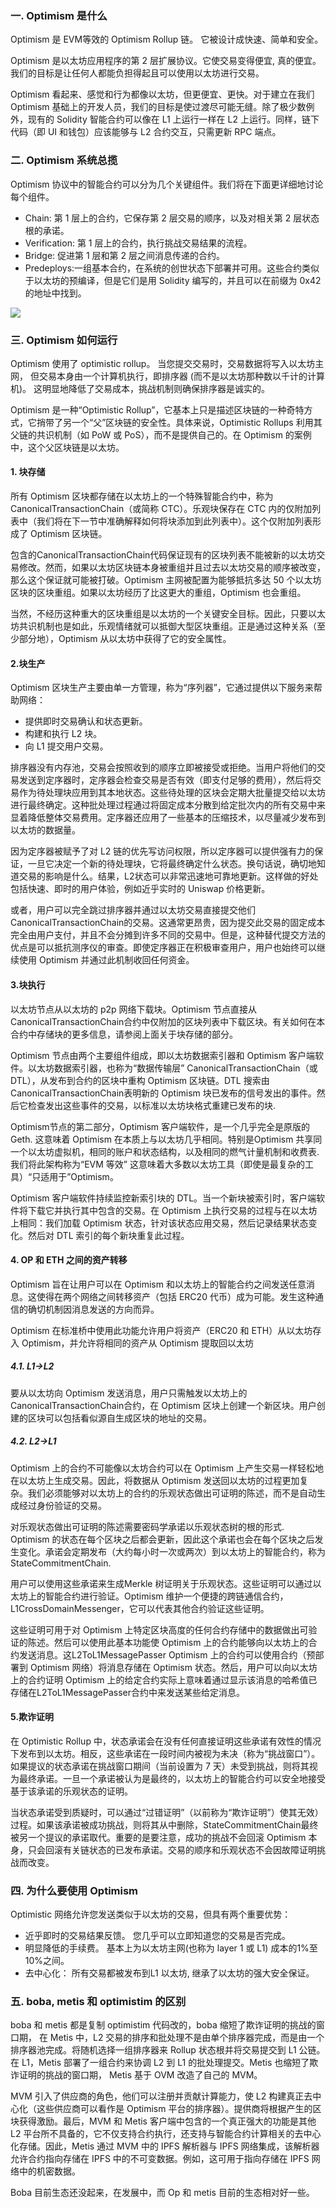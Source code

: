 ### 一. Optimism 是什么

Optimism 是 EVM等效的 Optimism Rollup 链。 它被设计成快速、简单和安全。

Optimism 是以太坊应用程序的第 2 层扩展协议。它使交易变得便宜, 真的便宜。我们的目标是让任何人都能负担得起且可以使用以太坊进行交易。

 Optimism 看起来、感觉和行为都像以太坊，但更便宜、更快。对于建立在我们 Optimism 基础上的开发人员，我们的目标是使过渡尽可能无缝。除了极少数例外，现有的 Solidity 智能合约可以像在 L1 上运行一样在 L2 上运行。同样，链下代码（即 UI 和钱包）应该能够与 L2 合约交互，只需更新 RPC 端点。
 
 
### 二. Optimism 系统总揽

Optimism 协议中的智能合约可以分为几个关键组件。我们将在下面更详细地讨论每个组件。

- Chain: 第 1 层上的合约，它保存第 2 层交易的顺序，以及对相关第 2 层状态根的承诺。
- Verification: 第 1 层上的合约，执行挑战交易结果的流程。
- Bridge: 促进第 1 层和第 2 层之间消息传递的合约。
- Predeploys:一组基本合约，在系统的创世状态下部署并可用。这些合约类似于以太坊的预编译，但是它们是用 Solidity 编写的，并且可以在前缀为 0x42 的地址中找到。

![](./image/1.png)

### 三. Optimism 如何运行

Optimism 使用了 optimistic rollup。 当您提交交易时，交易数据将写入以太坊主网， 但交易本身由一个计算机执行，即排序器 (而不是以太坊那种数以千计的计算机)。 这明显地降低了交易成本，挑战机制则确保排序器是诚实的。

Optimism 是一种“Optimistic Rollup”，它基本上只是描述区块链的一种奇特方式，它捎带了另一个“父”区块链的安全性。具体来说，Optimistic Rollups 利用其父链的共识机制（如 PoW 或 PoS），而不是提供自己的。在 Optimism 的案例中，这个父区块链是以太坊。



#### 1. 块存储

所有 Optimism 区块都存储在以太坊上的一个特殊智能合约中，称为CanonicalTransactionChain（或简称 CTC）。乐观块保存在 CTC 内的仅附加列表中（我们将在下一节中准确解释如何将块添加到此列表中）。这个仅附加列表形成了 Optimism 区块链。

包含的CanonicalTransactionChain代码保证现有的区块列表不能被新的以太坊交易修改。然而，如果以太坊区块链本身被重组并且过去以太坊交易的顺序被改变，那么这个保证就可能被打破。Optimism 主网被配置为能够抵抗多达 50 个以太坊区块的区块重组。如果以太坊经历了比这更大的重组，Optimism 也会重组。

当然，不经历这种重大的区块重组是以太坊的一个关键安全目标。因此，只要以太坊共识机制也是如此，乐观情绪就可以抵御大型区块重组。正是通过这种关系（至少部分地），Optimism 从以太坊中获得了它的安全属性。

#### 2.块生产

Optimism 区块生产主要由单一方管理，称为“序列器”，它通过提供以下服务来帮助网络：

- 提供即时交易确认和状态更新。
- 构建和执行 L2 块。
- 向 L1 提交用户交易。

排序器没有内存池，交易会按照收到的顺序立即被接受或拒绝。当用户将他们的交易发送到定序器时，定序器会检查交易是否有效（即支付足够的费用），然后将交易作为待处理块应用到其本地状态。这些待处理的区块会定期大批量提交给以太坊进行最终确定。这种批处理过程通过将固定成本分散到给定批次内的所有交易中来显着降低整体交易费用。定序器还应用了一些基本的压缩技术，以尽量减少发布到以太坊的数据量。

因为定序器被赋予了对 L2 链的优先写访问权限，所以定序器可以提供强有力的保证，一旦它决定一个新的待处理块，它将最终确定什么状态。换句话说，确切地知道交易的影响是什么。结果，L2状态可以非常迅速地可靠地更新。这样做的好处包括快速、即时的用户体验，例如近乎实时的 Uniswap 价格更新。

或者，用户可以完全跳过排序器并通过以太坊交易直接提交他们CanonicalTransactionChain的交易。这通常更昂贵，因为提交此交易的固定成本完全由用户支付，并且不会分摊到许多不同的交易中。但是，这种替代提交方法的优点是可以抵抗测序仪的审查。即使定序器正在积极审查用户，用户也始终可以继续使用 Optimism 并通过此机制收回任何资金。

#### 3.块执行

以太坊节点从以太坊的 p2p 网络下载块。Optimism 节点直接从CanonicalTransactionChain合约中仅附加的区块列表中下载区块。有关如何在本合约中存储块的更多信息，请参阅上面关于块存储的部分。

Optimism 节点由两个主要组件组成，即以太坊数据索引器和 Optimism 客户端软件。以太坊数据索引器，也称为“数据传输层” CanonicalTransactionChain（或 DTL），从发布到合约的区块中重构 Optimism 区块链。DTL 搜索由CanonicalTransactionChain表明新的 Optimism 块已发布的信号发出的事件。然后它检查发出这些事件的交易，以标准以太坊块格式重建已发布的块.

Optimism节点的第二部分，Optimism 客户端软件，是一个几乎完全是原版的Geth. 这意味着 Optimism 在本质上与以太坊几乎相同。特别是Optimism 共享同一个以太坊虚拟机，相同的账户和状态结构，以及相同的燃气计量机制和收费表. 我们将此架构称为“EVM 等效” 这意味着大多数以太坊工具（即使是最复杂的工具）“只适用于”Optimism。

Optimism 客户端软件持续监控新索引块的 DTL。当一个新块被索引时，客户端软件将下载它并执行其中包含的交易。在 Optimism 上执行交易的过程与在以太坊上相同：我们加载 Optimism 状态，针对该状态应用交易，然后记录结果状态变化。然后对 DTL 索引的每个新块重复此过程。

#### 4. OP 和 ETH 之间的资产转移

Optimism 旨在让用户可以在 Optimism 和以太坊上的智能合约之间发送任意消息。这使得在两个网络之间转移资产（包括 ERC20 代币）成为可能。发生这种通信的确切机制因消息发送的方向而异。

Optimism 在标准桥中使用此功能允许用户将资产（ERC20 和 ETH）从以太坊存入 Optimism，并允许将相同的资产从 Optimism 提取回以太坊

##### 4.1. L1->L2

要从以太坊向 Optimism 发送消息，用户只需触发以太坊上的CanonicalTransactionChain合约，在 Optimism 区块上创建一个新区块。用户创建的区块可以包括看似源自生成区块的地址的交易。

##### 4.2. L2->L1

Optimism 上的合约不可能像以太坊合约可以在 Optimism 上产生交易一样轻松地在以太坊上生成交易。因此，将数据从 Optimism 发送回以太坊的过程更加复杂。我们必须能够对以太坊上的合约的乐观状态做出可证明的陈述，而不是自动生成经过身份验证的交易。

对乐观状态做出可证明的陈述需要密码学承诺以乐观状态树的根的形式. Optimism 的状态在每个区块之后都会更新，因此这个承诺也会在每个区块之后发生变化。承诺会定期发布（大约每小时一次或两次）到以太坊上的智能合约，称为StateCommitmentChain.

用户可以使用这些承诺来生成Merkle 树证明关于乐观状态。这些证明可以通过以太坊上的智能合约进行验证。Optimism 维护一个便捷的跨链通信合约，L1CrossDomainMessenger，它可以代表其他合约验证这些证明。

这些证明可用于对 Optimism 上特定区块高度的任何合约存储中的数据做出可验证的陈述。然后可以使用此基本功能使 Optimism 上的合约能够向以太坊上的合约发送消息。这L2ToL1MessagePasser Optimism 上的合约可以使用合约（预部署到 Optimism 网络）将消息存储在 Optimism 状态。然后，用户可以向以太坊上的合约证明 Optimism 上的给定合约实际上意味着通过显示该消息的哈希值已存储在L2ToL1MessagePasser合约中来发送某些给定消息。

#### 5.欺诈证明

在 Optimistic Rollup 中，状态承诺会在没有任何直接证明这些承诺有效性的情况下发布到以太坊。相反，这些承诺在一段时间内被视为未决（称为“挑战窗口”）。如果提议的状态承诺在挑战窗口期间（当前设置为 7 天）未受到挑战，则将其视为最终承诺。一旦一个承诺被认为是最终的，以太坊上的智能合约可以安全地接受基于该承诺的乐观状态的证明。

当状态承诺受到质疑时，可以通过“过错证明”（以前称为“欺诈证明”）使其无效） 过程。如果该承诺被成功挑战，则将其从中删除，StateCommitmentChain最终被另一个提议的承诺取代。重要的是要注意，成功的挑战不会回滚 Optimism 本身，只会回滚有关链状态的已发布承诺。交易的顺序和乐观状态不会因故障证明挑战而改变。


### 四. 为什么要使用 Optimism

Optimistic 网络允许您发送类似于以太坊的交易，但具有两个重要优势：

- 近乎即时的交易结果反馈。  您几乎可以立即知道您的交易是否完成。
- 明显降低的手续费。 基本上为以太坊主网(也称为 layer 1 或 L1) 成本的1%至10%之间。
- 去中心化： 所有交易都被发布到L1 以太坊, 继承了以太坊的强大安全保证。

### 五. boba, metis  和 optimistim 的区别

boba 和 metis 都是复制 optimistim 代码改的，boba 缩短了欺诈证明的挑战的窗口期，  在 Metis 中，L2 交易的排序和批处理不是由单个排序器完成，而是由一个排序器池完成。将随机选择一组排序器来 Rollup 状态根并将交易提交到 L1 公链。在 L1，Metis 部署了一组合约来协调 L2 到 L1 的批处理提交。Metis 也缩短了欺诈证明的挑战的窗口期， Metis 基于 OVM 改造了自己的 MVM。

MVM 引入了供应商的角色，他们可以注册并贡献计算能力，使 L2 构建真正去中心化（这些供应商可以看作是 Optimism 平台的排序器）。提供商将根据产生的区块获得激励。最后，MVM 和 Metis 客户端中包含的一个真正强大的功能是其他 L2 平台所不具备的，它不仅支持合约执行，还支持与智能合约计算相关的去中心化存储。因此，Metis 通过 MVM 中的 IPFS 解析器与 IPFS 网络集成，该解析器允许合约指向存储在 IPFS 中的不可变数据。例如，这可用于指向存储在 IPFS 网络中的机密数据。

Boba 目前生态还没起来，在发展中，而 Op 和 metis 目前的生态相对好一些。

